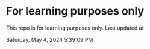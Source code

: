 # For learning purposes only
This repo is for learning purposes only.
Last updated at

Saturday, May 4, 2024 5:39:09 PM

